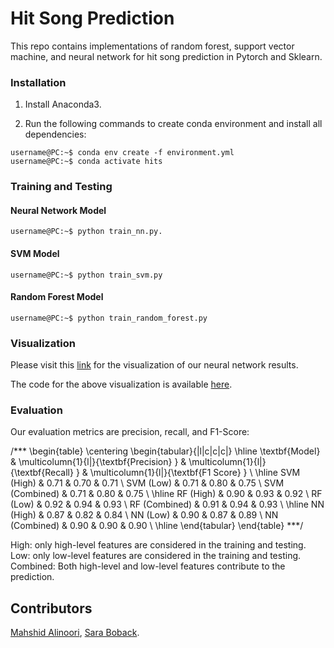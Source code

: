 # Hit Song Prediction
This repo contains implementations of random forest, support vector machine, and neural network for hit song prediction in Pytorch and Sklearn.

### Installation
1. Install Anaconda3.

2. Run the following commands to create conda environment and install all dependencies:

```console
username@PC:~$ conda env create -f environment.yml
username@PC:~$ conda activate hits
```
### Training and Testing
#### Neural Network Model
```console
username@PC:~$ python train_nn.py.
```
#### SVM Model
```console
username@PC:~$ python train_svm.py
```
#### Random Forest Model
```console
username@PC:~$ python train_random_forest.py
```
### Visualization
Please visit this [link](https://elastic-curran-c983f0.netlify.com/) for the visualization of our neural network results.

The code for the above visualization is available [here](https://github.com/saraboback/SongPredictionViz/tree/master/song-prediction-master).

### Evaluation
Our evaluation metrics are precision, recall, and F1-Score:

/***
\begin{table}
\centering
\begin{tabular}{|l|c|c|c|} 
\hline
\textbf{Model}  & \multicolumn{1}{l|}{\textbf{Precision} } & \multicolumn{1}{l|}{\textbf{Recall} } & \multicolumn{1}{l|}{\textbf{F1 Score} }  \\ 
\hline
SVM (High)      & 0.71                                        & 0.70                                     & 0.71                                        \\
SVM (Low)       & 0.71                                        & 0.80                                     & 0.75                                        \\
SVM (Combined)  & 0.71                                     & 0.80                                  & 0.75                                     \\ 
\hline
RF (High)       & 0.90                                        & 0.93                                     & 0.92                                        \\
RF (Low)        & 0.92                                        & 0.94                                     & 0.93                                        \\
RF (Combined)   & 0.91                                     & 0.94                                  & 0.93                                     \\ 
\hline
NN (High)       & 0.87                                      & 0.82                                     & 0.84                                        \\
NN (Low)        & 0.90                                        & 0.87                                     & 0.89                                        \\
NN (Combined)   & 0.90                                     & 0.90                                  & 0.90                                      \\
\hline
\end{tabular}
\end{table}
***/

High: only high-level features are considered in the training and testing.
Low: only low-level features are considered in the training and testing.
Combined: Both high-level and low-level features contribute to the prediction.
## Contributors
[Mahshid Alinoori](https://github.com/mahshidaln),
[Sara Boback](https://www.linkedin.com/in/sara-boback/).
